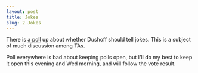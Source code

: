 ```yaml
---
layout: post
title: Jokes
slug: 2 Jokes
---
```


There is [a poll](https://www.polleverywhere.com/multiple_choice_polls/R5jKLu9e9gjwfKZidehEU) up about whether Dushoff should tell jokes. This is a subject of much discussion among TAs.

Poll everywhere is bad about keeping polls open, but I'll do my best to keep it open this evening and Wed morning, and will follow the vote result.
